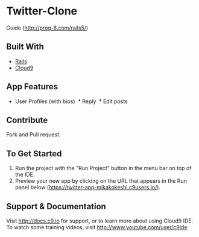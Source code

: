 # Twitter-Clone
  Guide (http://prog-8.com/rails5/)

## Built With
- [Rails](http://guides.rubyonrails.org/getting_started.html)
- [Cloud9](https://c9.io)

## App Features
  * User Profiles (with bios)
  * Reply
  * Edit posts
  
## Contribute
Fork and Pull request.

## To Get Started
1. Run the project with the "Run Project" button in the menu bar on top of the IDE.
2. Preview your new app by clicking on the URL that appears in the Run panel below (https://twitter-app-mikakokeshi.c9users.io/).

## Support & Documentation
Visit http://docs.c9.io for support, or to learn more about using Cloud9 IDE. 
To watch some training videos, visit http://www.youtube.com/user/c9ide
